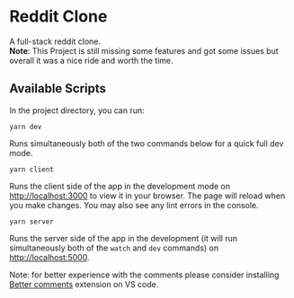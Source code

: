 # Reddit Clone    
A full-stack reddit clone.  
**Note**: This Project is still missing some features and got some issues but overall it was a nice ride and worth the time.  

## Available Scripts

In the project directory, you can run:

```
yarn dev
```

Runs simultaneously both of the two commands below for a quick full dev mode.  

```
yarn client
```

Runs the client side of the app in the development mode on [http://localhost:3000](http://localhost:3000) to view it in your browser. The page will reload when you make changes. You may also see any lint errors in the console.  

```
yarn server
```  

Runs the server side of the app in the development (it will run simultaneously both of the `watch` and `dev` commands) on [http://localhost:5000](http://localhost:5000).  

  
Note: for better experience with the comments please consider installing [Better comments](https://rb.gy/dgxjrh) extension on VS code.
